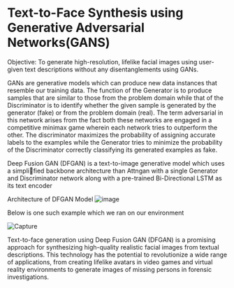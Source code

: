 # Text-to-Face Synthesis using Generative Adversarial Networks(GANS)
Objective: To generate high-resolution, lifelike facial images using user-given text descriptions
without any disentanglements using GANs.

GANs are generative models which can produce new data instances that resemble
our training data. The function of the Generator is to produce samples that are similar to
those from the problem domain while that of the Discriminator is to identify whether the
given sample is generated by the generator (fake) or from the problem domain (real).
The term adversarial in this network arises from the fact both these networks are engaged
in a competitive minimax game wherein each network tries to outperform the other.
The discriminator maximizes the probability of assigning accurate labels to the examples while
the Generator tries to minimize the probability of the Discriminator correctly classifying its
generated examples as fake.


Deep Fusion GAN (DFGAN) is a text-to-image generative model which uses a simplified backbone architecture than Attngan with a single Generator and Discriminator network
along with a pre-trained Bi-Directional LSTM as its text encoder


Architecture of DFGAN Model
![image](https://github.com/imnrb/Text-to-Face-Synthesis-using-Generative-Adversarial-Networks-GANS-/assets/70696174/ea884e38-ed86-4d14-b514-2851ed505771)


Below is one such example which we ran on our environment

![Capture](https://github.com/imnrb/Text-to-Face-Synthesis-using-Generative-Adversarial-Networks-GANS-/assets/67147637/bd555064-2c33-4f8d-bc90-84bb158bcb55)


Text-to-face generation using Deep Fusion GAN (DFGAN) is a promising approach for
synthesizing high-quality realistic facial images from textual descriptions. This technology
has the potential to revolutionize a wide range of applications, from creating lifelike avatars
in video games and virtual reality environments to generate images of missing persons in
forensic investigations.
